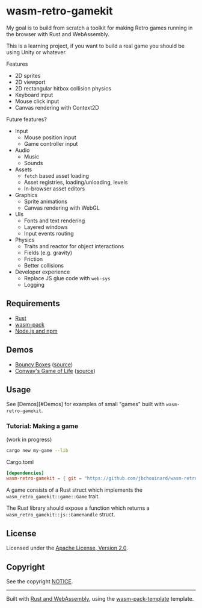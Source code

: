 # wasm-retro-gamekit

My goal is to build from scratch a toolkit for making Retro games running in the browser
with Rust and WebAssembly.

This is a learning project, if you want to build a real game you should be using
Unity or whatever.

Features
- 2D sprites
- 2D viewport
- 2D rectangular hitbox collision physics
- Keyboard input
- Mouse click input
- Canvas rendering with Context2D

Future features?
- Input
    - Mouse position input
    - Game controller input
- Audio
    - Music
    - Sounds
- Assets
    - `fetch` based asset loading
    - Asset registries, loading/unloading, levels
    - In-browser asset editors
- Graphics
    - Sprite animations
    - Canvas rendering with WebGL
- UIs
    - Fonts and text rendering
    - Layered windows
    - Input events routing
- Physics
    - Traits and reactor for object interactions
    - Fields (e.g. gravity)
    - Friction
    - Better collisions
- Developer experience
    - Replace JS glue code with `web-sys`
    - Logging


## Requirements
- [Rust](https://rustup.rs/)
- [wasm-pack](https://rustwasm.github.io/wasm-pack/installer/)
- [Node.js and npm](https://docs.npmjs.com/downloading-and-installing-node-js-and-npm)


## Demos
- [Bouncy Boxes](https://jbchouinard.github.io/wasm-retro-gamekit/bouncybox/) ([source](demos/bouncybox))
- [Conway's Game of Life](https://jbchouinard.github.io/wasm-retro-gamekit/gameoflife/) ([source](demos/gameoflife))


## Usage

See [Demos][#Demos] for examples of small "games" built with `wasm-retro-gamekit`.

### Tutorial: Making a game

(work in progress)

```sh
cargo new my-game --lib
```

Cargo.toml
```toml
[dependencies]
wasm-retro-gamekit = { git = "https://github.com/jbchouinard/wasm-retro-gamekit.git" }
```

A game consists of a Rust struct which implements the `wasm_retro_gamekit::game::Game`
trait.

The Rust library should expose a function which returns a `wasm_retro_gamekit::js::GameHandle`
struct.


## License

Licensed under the [Apache License, Version 2.0](LICENSE).


## Copyright

See the copyright [NOTICE](NOTICE).

---

Built with [Rust and WebAssembly](https://rustwasm.github.io/), using the [wasm-pack-template](https://github.com/rustwasm/wasm-pack-template) template.
